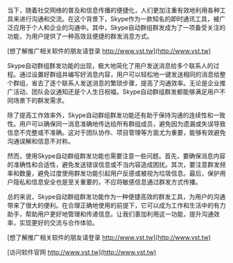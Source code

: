 当下，随着社交网络的普及和信息传播的便捷化，人们更加注重有效地利用各种工具来进行沟通和交流。在这个背景下，Skype作为一款知名的即时通讯工具，被广泛应用于个人和企业的沟通中。其中，Skype自动群组群发成为了一项备受关注的功能，为用户提供了一种高效且便捷的群发消息方式。

[想了解推广相关软件的朋友请登录 http://www.vst.tw](http://www.vst.tw)

Skype自动群组群发功能的出现，极大地简化了用户发送消息给多个联系人的过程。通过设置好群组并编写好消息内容，用户可以轻松地一键发送相同的消息给整个群组，省去了逐个联系人发送消息的繁琐步骤，提高了沟通效率。无论是企业推广活动、团队会议通知还是个人生日祝福，Skype自动群组群发都能够满足用户不同场景下的群发需求。

除了提高工作效率外，Skype自动群组群发功能还有助于保持沟通的连续性和一致性。用户可以确保同一消息准确地传达给所有群组成员，避免因为遗漏或失误导致信息不完整或不准确。这对于团队协作、项目管理等方面尤为重要，能够有效避免沟通误解和信息不对称。

然而，使用Skype自动群组群发功能也需要注意一些问题。首先，要确保消息内容的准确性和合适性，避免发送错误信息或不当内容造成困扰。其次，要注意群发频率和数量，避免过度使用群发功能引起用户反感或被视为垃圾信息。最后，保护用户隐私和信息安全也是至关重要的，不应将敏感信息通过群发方式传播。

总的来说，Skype自动群组群发功能作为一种便捷高效的群发工具，为用户的沟通带来了很大的便利。在合理正确地使用的前提下，它可以成为工作和生活中的有力助手，帮助用户更好地管理和传递信息。让我们善加利用这一功能，提升沟通效率，实现更好的交流与合作体验。

[想了解推广相关软件的朋友请登录 http://www.vst.tw](http://www.vst.tw)


[访问软件官网 http://www.vst.tw](http://www.vst.tw)
